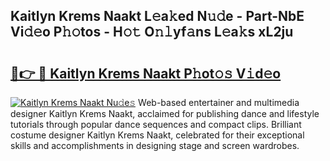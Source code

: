 ## Kaitlyn Krems Naakt L𝚎a𝚔ed N𝚞𝚍e - Part-NbE Vi𝚍𝚎o P𝚑𝚘tos - H𝚘𝚝 O𝚗𝚕yf𝚊ns L𝚎a𝚔s xL2ju

# <h2><a href="http://kfd1dz.oniu.top/?m=Kaitlyn+Krems+Naakt">🔗👉 🔴 Kaitlyn Krems Naakt P𝚑ot𝚘𝚜 V𝚒d𝚎o</a></h2>

[![Kaitlyn Krems Naakt Nu𝚍e𝚜](https://i.imgur.com/0qMVB7G.gif)](http://kfd1dz.oniu.top/?m=Kaitlyn+Krems+Naakt)
Web-based entertainer and multimedia designer Kaitlyn Krems Naakt, acclaimed for publishing dance and lifestyle tutorials through popular dance sequences and compact clips. Brilliant costume designer Kaitlyn Krems Naakt, celebrated for their exceptional skills and accomplishments in designing stage and screen wardrobes.  
